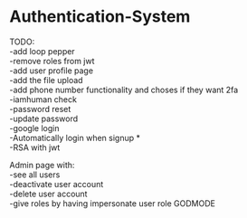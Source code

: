 # Authentication-System
TODO:\
-add loop pepper \
-remove roles from jwt \
-add user profile page \
-add the file upload \
-add phone number functionality and choses if they want 2fa \
-iamhuman check \
-password reset \
-update password \
-google login \
-Automatically login when signup * \
-RSA with jwt

Admin page with: \
-see all users \
-deactivate user account \
-delete user account \
-give roles by having impersonate user role GODMODE
